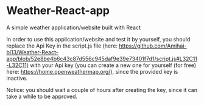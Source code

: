 # Weather-React-app
A simple weather application/website built with React

In order to use this application/website and test it by yourself, you should replace the Api Key in the script.js file (here: https://github.com/Amihai-bl13/Weather-React-app/blob/52e8be4b6c43c87d556c945daf9e39e73401f7d1/script.js#L32C11-L32C11) with your Api key
(you can create a new one for yourself (for free) here: https://home.openweathermap.org/), since the provided key is inactive. 

Notice: you should wait a couple of hours after creating the key, since it can take a while to be approved. 
